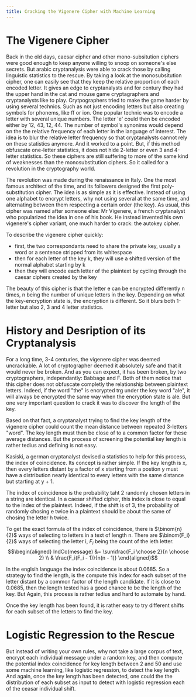 ```yaml
---
title: Cracking the Vigenere Cipher with Machine Learning
---
```


# The Vigenere Cipher

Back in the old days, caesar cipher and other mono-subsitution ciphers
were good enough to keep anyone willing to snoop on someone's else secrets.
But arabic cryptanalysis were able to crack those by
calling linguistic statistics to the rescue. By taking
a look at the monosubsitution cipher, one can easily see
that they keep the relative proportion of each encoded letter.
It gives an edge to cryptanalysts and for century they had
the upper hand in the cat and mouse game cryptagraphers
and cryptanalysts like to play. Crytpographers tried
to make the game harder by using several technics.
Such as not just encoding letters but also creating
symbols for phonems, like ff or ion. One popular technic
was to encode a letter with several unique numbers.
The letter 'e' could then be encoded either by 12, 43,
12, 44. The number of symbol's synonims would depend on the
the relative frequency of each letter
in the language of interest. The idea is to blur the
relative letter frequency so that cryptanalysts cannot rely
on these statistics anymore. And it worked to a point. But, if
this method obfuscate one-letter statistics, it does not hide
2-letter or even 3 and 4-letter statistics. So these ciphers are
still suffering to more of the same kind of weaknesses
than the monosubstitution ciphers. So it called for a
revolution in the cryptography world.

The revolution was made during the renaissance in Italy.
One the most famous architect of the time, and its
followers designed the first poly-substitution cipher.
The idea is as simple as it is effective. Instead of
using one alphabet to encrypt letters, why not using
several at the same time, and alternating between them
respecting a certain order (the key). As usual, this
cipher was named after someone else: Mr Vigenere, a
french cryptanalyst who popularized the idea in
one of his book. He instead invented his own vigenere's
cipher variant, one much harder to crack: the autokey cipher.

To describe the vigenere cipher quickly:
* first, the two correspondants need to share the private key,
usually a word or a sentence stripped from its whitespace
* then for each letter of the key k, they will use a
shifted version of the normal alphabet starting by k
* then they will encode each letter of the plaintext
by cycling through the caesar ciphers created by the key

The beauty of this cipher is that the letter e can be encrypted
differently n times, n being the number of unique
letters in the key. Depending on what the key-encryption state
is, the encryption is different. So it blurs both 1-letter
but also 2, 3 and 4 letter statistics.

# History and Desription of its Cryptanalysis

For a long time, 3-4 centuries, the vigenere cipher was
deemed uncrackable.  A lot of cryptographer deemed it
absolutely safe and that it would never be broken.
And as you can expect, it has been broken, by two cryptographers,
independantly: Babbage and F. Both of them notice that
this cipher does not obfuscate completly the relationship
between plaintext letters. Indeed, if the word "the" is
encrypted trg under the key word "ale", it will always be
encrypted the same way when the encryption state is ale.
But one very important question to crack it was to discover
the length of the key.

Based on that fact, a cryptanalyst trying to find the key
length of the vigenere cipher could count the mean distance
between repeated 3-letters "word". The key length must then be
close of to a common factor for these average distances. But 
the process of screening the potential key length is rather
tedius and defining is not easy.

Kasiski, a german cryptanalyst devised a statistics to help
for this process, the index of coincidence. Its concept is
rather simple. If the key length is x, then every letters distant 
by a factor of x starting from a postion y must have a
distribution nearly identical to every letters with the same
distance but starting at y + 1.

The index of coincidence is the probability taht 2 randomly
chosen letters in a string are identical. In a caesar shifted
cipher, this index is close to equal to the index of the plaintext.
Indeed, if the shift is of 3, the probability of randomly chosing
e twice in a plaintext should be about the same of chosing
the letter h twice.

To get the exact formula of the index of coincidence, there is
$\binom{n}{2}$ ways of selecting to letters in a text of length n.
There are $\binom{F_i}{2}$ ways of selecting the letter i, $F_i$
being the count of the ieth letter.
$$\begin{aligned}
	IndCo(message) &= \sum\frac{F_i \choose 2}{n \choose 2} \\
	& \frac{F_i(F_i - 1)}{n(n - 1)}
\end{aligned}$$

In the englsih language the index coincidence is about 0.0685.
So a strategy to find the length, is the compute this index
for each subset of the letter distant by a common factor of
the length candidate. If it is close to 0.0685, then the length
tested has a good chance to be the length of the key. But Again,
this process is rather tedius and hard to automate by hand.

Once the key length has been found, it is rather easy to
try different shifts for each subset of the letters to find
the key.

# Logistic Regression to the Rescue

But instead of writing your own rules, why not take a large
corpus of text, encrypt each individual message under a 
random key, and then compute the potential index coincidence
for key length between 2 and 50 and use some machine learning,
like logistic regression, to detect the key length.
And again, once the key length has been detected, one could the
the distribution of each subset as input to detect with logistic
regression each of the ceasar individual shift.
